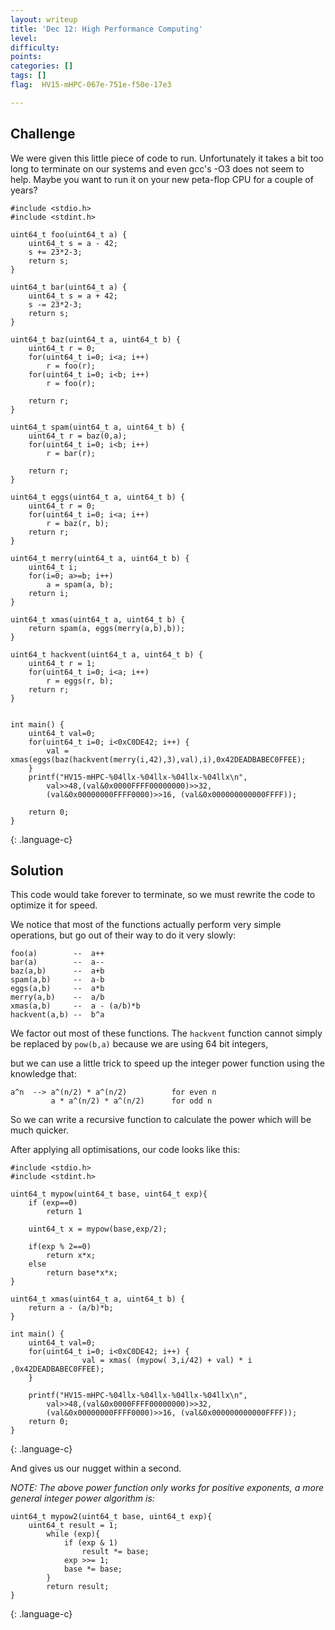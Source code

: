 ```yaml
---
layout: writeup
title: 'Dec 12: High Performance Computing'
level:
difficulty:
points:
categories: []
tags: []
flag:  HV15-mHPC-067e-751e-f50e-17e3

---
```


## Challenge

We were given this little piece of code to run.
Unfortunately it takes a bit too long to terminate on our systems and
even gcc's -O3 does not seem to help.
Maybe you want to run it on your new peta-flop CPU for a couple of
years?

    #include <stdio.h>
    #include <stdint.h>

    uint64_t foo(uint64_t a) {
    	uint64_t s = a - 42;
    	s += 23*2-3;
    	return s;
    }

    uint64_t bar(uint64_t a) {
    	uint64_t s = a + 42;
    	s -= 23*2-3;
    	return s;
    }

    uint64_t baz(uint64_t a, uint64_t b) {
    	uint64_t r = 0;
    	for(uint64_t i=0; i<a; i++)
    		r = foo(r);
    	for(uint64_t i=0; i<b; i++)
    		r = foo(r);

    	return r;
    }

    uint64_t spam(uint64_t a, uint64_t b) {
    	uint64_t r = baz(0,a);
    	for(uint64_t i=0; i<b; i++)
    		r = bar(r);

    	return r;
    }

    uint64_t eggs(uint64_t a, uint64_t b) {
    	uint64_t r = 0;
    	for(uint64_t i=0; i<a; i++)
    		r = baz(r, b);
    	return r;
    }

    uint64_t merry(uint64_t a, uint64_t b) {
    	uint64_t i;
    	for(i=0; a>=b; i++)
    		a = spam(a, b);
    	return i;
    }

    uint64_t xmas(uint64_t a, uint64_t b) {
    	return spam(a, eggs(merry(a,b),b));
    }

    uint64_t hackvent(uint64_t a, uint64_t b) {
    	uint64_t r = 1;
    	for(uint64_t i=0; i<a; i++)
    		r = eggs(r, b);
    	return r;
    }


    int main() {
    	uint64_t val=0;
    	for(uint64_t i=0; i<0xC0DE42; i++) {
    		val = xmas(eggs(baz(hackvent(merry(i,42),3),val),i),0x42DEADBABEC0FFEE);
    	}
    	printf("HV15-mHPC-%04llx-%04llx-%04llx-%04llx\n",
    		val>>48,(val&0x0000FFFF00000000)>>32,
    		(val&0x00000000FFFF0000)>>16, (val&0x000000000000FFFF));

    	return 0;
    }
{: .language-c}

## Solution

This code would take forever to terminate, so we must rewrite the code
to optimize it for speed.

We notice that most of the functions actually perform very simple
operations, but go out of their way to do it very slowly:

    foo(a)        --  a++
    bar(a)        --  a--
    baz(a,b)      --  a+b
    spam(a,b)     --  a-b
    eggs(a,b)     --  a*b
    merry(a,b)    --  a/b
    xmas(a,b)     --  a - (a/b)*b
    hackvent(a,b) --  b^a

We factor out most of these functions. The `hackvent` function cannot
simply be replaced by `pow(b,a)` because we are using 64 bit integers,

but we can use a little trick to speed up the integer power function
using the knowledge that:

    a^n  --> a^(n/2) * a^(n/2)          for even n
             a * a^(n/2) * a^(n/2)      for odd n

So we can write a recursive function to calculate the power which will
be much quicker.

After applying all optimisations, our code looks like this:

    #include <stdio.h>
    #include <stdint.h>

    uint64_t mypow(uint64_t base, uint64_t exp){
    	if (exp==0)
    		return 1

    	uint64_t x = mypow(base,exp/2);

    	if(exp % 2==0)
    		return x*x;
    	else
    		return base*x*x;
    }

    uint64_t xmas(uint64_t a, uint64_t b) {
    	return a - (a/b)*b;
    }

    int main() {
    	uint64_t val=0;
    	for(uint64_t i=0; i<0xC0DE42; i++) {
                    val = xmas( (mypow( 3,i/42) + val) * i ,0x42DEADBABEC0FFEE);
    	}

    	printf("HV15-mHPC-%04llx-%04llx-%04llx-%04llx\n",
    		val>>48,(val&0x0000FFFF00000000)>>32,
    		(val&0x00000000FFFF0000)>>16, (val&0x000000000000FFFF));
    	return 0;
    }
{: .language-c}

And gives us our nugget within a second.

*NOTE: The above power function only works for positive exponents, a
more general integer power algorithm is:*

    uint64_t mypow2(uint64_t base, uint64_t exp){
    	uint64_t result = 1;
        	while (exp){
            	if (exp & 1)
            	    result *= base;
            	exp >>= 1;
            	base *= base;
        	}
        	return result;
    }
{: .language-c}



